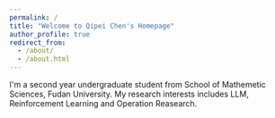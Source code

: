 ```yaml
---
permalink: /
title: "Welcome to Qipei Chen's Homepage"
author_profile: true
redirect_from: 
  - /about/
  - /about.html
---
```


I'm a second year undergraduate student from School of Mathemetic Sciences, Fudan University. My research interests includes LLM, Reinforcement Learning and Operation Reasearch.


